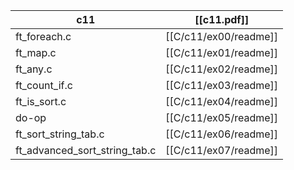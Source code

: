 
| c11                           | [[c11.pdf]]           |
| ----------------------------- | --------------------- |
| ft_foreach.c                  | [[C/c11/ex00/readme]] |
| ft_map.c                      | [[C/c11/ex01/readme]] |
| ft_any.c                      | [[C/c11/ex02/readme]] |
| ft_count_if.c                 | [[C/c11/ex03/readme]] |
| ft_is_sort.c                  | [[C/c11/ex04/readme]] |
| do-op                         | [[C/c11/ex05/readme]] |
| ft_sort_string_tab.c          | [[C/c11/ex06/readme]] |
| ft_advanced_sort_string_tab.c | [[C/c11/ex07/readme]] |
